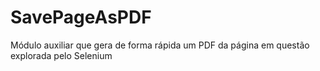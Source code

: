 # SavePageAsPDF
Módulo auxiliar que gera de forma rápida um PDF da página em questão explorada pelo Selenium
